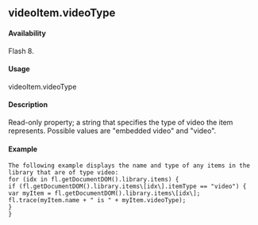 ## videoItem.videoType

#### Availability

Flash 8.

#### Usage

videoItem.videoType

#### Description

Read-only property; a string that specifies the type of video the item represents. Possible values are "embedded video"
and "video".

#### Example

```
The following example displays the name and type of any items in the library that are of type video:
for (idx in fl.getDocumentDOM().library.items) {
if (fl.getDocumentDOM().library.items\[idx\].itemType == "video") { var myItem = fl.getDocumentDOM().library.items\[idx\]; fl.trace(myItem.name + " is " + myItem.videoType);
}
}

```